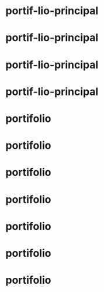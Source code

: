# portif-lio-principal
# portif-lio-principal
# portif-lio-principal
# portif-lio-principal
# portifolio
# portifolio
# portifolio
# portifolio
# portifolio
# portifolio
# portifolio
